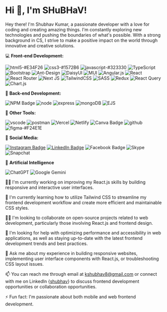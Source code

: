 # Hi 👋, I'm SHuBHaV!

Hey there! I'm Shubhav Kumar, a passionate developer with a love for coding and creating amazing things. I'm constantly exploring new technologies and pushing the boundaries of what's possible. With a strong background in CS, I strive to make a positive impact on the world through innovative and creative solutions.


💻 **Front-end Development:** 

![html5-#E34F26](https://github.com/divyam751/test/assets/125983433/b2b0395a-2fc8-4f35-bb96-f09174df359d)
![css3-#1572B6](https://github.com/divyam751/test/assets/125983433/b32e49aa-3f2b-4bce-9adc-23d2bbd9b208)
![javascript-#323330](https://github.com/divyam751/test/assets/125983433/3edd403b-9f06-48ac-8d5a-f8512583793a)
![TypeScript](https://img.shields.io/badge/typescript-%23007ACC.svg?style=for-the-badge&logo=typescript&logoColor=white)
![Bootstrap](https://img.shields.io/badge/bootstrap-%238511FA.svg?style=for-the-badge&logo=bootstrap&logoColor=white)
![Ant-Design](https://img.shields.io/badge/-AntDesign-%230170FE?style=for-the-badge&logo=ant-design&logoColor=white)
![DaisyUI](https://img.shields.io/badge/daisyui-5A0EF8?style=for-the-badge&logo=daisyui&logoColor=white)
![MUI](https://img.shields.io/badge/MUI-%230081CB.svg?style=for-the-badge&logo=mui&logoColor=white)
![Angular.js](https://img.shields.io/badge/angular.js-%23E23237.svg?style=for-the-badge&logo=angularjs&logoColor=white)
![React](https://img.shields.io/badge/react-%2320232a.svg?style=for-the-badge&logo=react&logoColor=%2361DAFB)
![React Router](https://img.shields.io/badge/React_Router-CA4245?style=for-the-badge&logo=react-router&logoColor=white) 
![Next JS](https://img.shields.io/badge/Next-black?style=for-the-badge&logo=next.js&logoColor=white)
![TailwindCSS](https://img.shields.io/badge/tailwindcss-%2338B2AC.svg?style=for-the-badge&logo=tailwind-css&logoColor=white) 
![SASS](https://img.shields.io/badge/SASS-hotpink.svg?style=for-the-badge&logo=SASS&logoColor=white)
![Redux](https://img.shields.io/badge/redux-%23593d88.svg?style=for-the-badge&logo=redux&logoColor=white)
![React Query](https://img.shields.io/badge/-React%20Query-FF4154?style=for-the-badge&logo=react%20query&logoColor=white)
![Chart.js](https://img.shields.io/badge/chart.js-F5788D.svg?style=for-the-badge&logo=chart.js&logoColor=white)



💾 **Back-end Development:**

![NPM Badge](https://img.shields.io/badge/NPM-black?style=for-the-badge&logo=npm&logoColor=white)
![node](https://github.com/divyam751/test/assets/125983433/cd3bbac3-7028-496b-b5fb-7531b1b78651)
![express](https://github.com/divyam751/divyam751/assets/125983433/4bc59459-7293-423f-8551-68a89c26afa5)
![mongoDB](https://github.com/divyam751/divyam751/assets/125983433/30af5bc5-f479-403f-932d-35a6538b8395)
![EJS](https://img.shields.io/badge/ejs-%23B4CA65.svg?style=for-the-badge&logo=ejs&logoColor=black)


🎨 **Other Tools:**

![vscode](https://github.com/divyam751/divyam751/assets/125983433/2d08fdb7-9c00-45cf-bba7-b81c0d45e9a9)
![postman](https://github.com/divyam751/divyam751/assets/125983433/bbec912b-0185-4229-a583-144fb8631279)
![Vercel](https://github.com/divyam751/divyam751/assets/125983433/3356048a-a66f-49be-90dd-4dfcf99d8866)
![Netlify](https://github.com/divyam751/divyam751/assets/125983433/070ecf16-65fe-4584-895e-264c141e3cb8)
![Canva Badge](https://img.shields.io/badge/Canva-blue?style=for-the-badge&logo=canva&logoColor=white)
![github](https://github.com/divyam751/divyam751/assets/125983433/a2767064-34d4-4f63-ba38-d2a464a91759)
![figma-#F24E1E](https://github.com/divyam751/test/assets/125983433/3e08a00f-e876-4af9-8c18-5d607a3fed31)


📱 **Social Media:**

[![Instagram Badge](https://img.shields.io/badge/Instagram-purple?style=for-the-badge&logo=instagram&logoColor=white)](https://www.instagram.com/verma_shubhav/) [![LinkedIn Badge](https://img.shields.io/badge/LinkedIn-blue?style=for-the-badge&logo=linkedin&logoColor=white)](https://www.linkedin.com/in/shubhav-kumar-936b4a1a4/) ![Facebook Badge](https://img.shields.io/badge/Facebook-blue?style=for-the-badge&logo=facebook&logoColor=white)
![Skype](https://img.shields.io/badge/Skype-%2300AFF0.svg?style=for-the-badge&logo=Skype&logoColor=white)
![Snapchat](https://img.shields.io/badge/Snapchat-%23FFFC00.svg?style=for-the-badge&logo=Snapchat&logoColor=white)


🤖 **Artificial Intelligence**

![ChatGPT](https://img.shields.io/badge/chatGPT-74aa9c?style=for-the-badge&logo=openai&logoColor=white)
![Google Gemini](https://img.shields.io/badge/google%20gemini-8E75B2?style=for-the-badge&logo=google%20gemini&logoColor=white)



👩‍💻 I'm currently working on improving my React.js skills by building responsive and interactive user interfaces. 

🧠 I'm currently learning how to utilize Tailwind CSS to streamline my frontend development workflow and create more efficient and maintainable CSS styles.

👯‍♀️ I'm looking to collaborate on open-source projects related to web development, particularly those involving React.js and frontend design.

🤔 I'm looking for help with optimizing performance and accessibility in web applications, as well as staying up-to-date with the latest frontend development trends and best practices.

💬 Ask me about my experience in building responsive websites, implementing user interface components with React.js, or troubleshooting CSS layout issues.

📫 You can reach me through email at kshubhav8@gmail.com or connect with me on LinkedIn {[shubhav](https://www.linkedin.com/in/shubhav-kumar-936b4a1a4/)} to discuss frontend development opportunities or collaboration opportunities.

⚡️ Fun fact: I'm passionate about both mobile and web frontend development.







